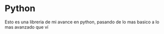 # Python
Esto es una libreria de mi avance en python, pasando de lo mas basico a lo mas avanzado que ví
